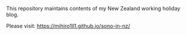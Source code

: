 This repository maintains contents of my New Zealand working holiday blog.

Please visit: https://mihiro1ll1.github.io/sono-in-nz/
